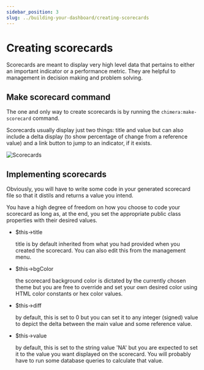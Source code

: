 ```yaml
---
sidebar_position: 3
slug: ../building-your-dashboard/creating-scorecards
---
```


# Creating scorecards
Scorecards are meant to display very high level data that pertains to either an important indicator or a performance metric. They are helpful to management in decision making and problem solving.

## Make scorecard command
The one and only way to create scorecards is by running the `chimera:make-scorecard` command.

Scorecards usually display just two things: title and value but can also include a delta display (to show percentage of change from a reference value) and a link button to jump to an indicator, if it exists.

![Scorecards](/img/developer/building-your-dashboard/scorecards.png)

## Implementing scorecards
Obviously, you will have to write some code in your generated scorecard file so that it distils and returns a value you intend.

You have a high degree of freedom on how you choose to code your scorecard as long as, at the end, you set the appropriate public class properties with their desired values.

- $this->title

    title is by default inherited from what you had provided when you created the scorecard. You can also edit this from the management menu.

- $this->bgColor

    the scorecard background color is dictated by the currently chosen theme but you are free to override and set your own desired color using HTML color constants or hex color values.

- $this->diff

    by default, this is set to 0 but you can set it to any integer (signed) value to depict the delta between the main value and some reference value.

- $this->value

    by default, this is set to the string value 'NA' but you are expected to set it to the value you want displayed on the scorecard. You will probably have to run some database queries to calculate that value.